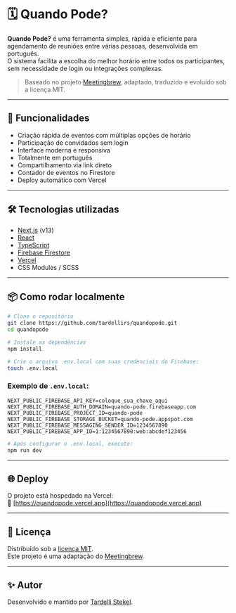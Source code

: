 # 🗓️ Quando Pode?

**Quando Pode?** é uma ferramenta simples, rápida e eficiente para agendamento de reuniões entre várias pessoas, desenvolvida em português.  
O sistema facilita a escolha do melhor horário entre todos os participantes, sem necessidade de login ou integrações complexas.

> Baseado no projeto [Meetingbrew](https://github.com/csaye/meetingbrew), adaptado, traduzido e evoluído sob a licença MIT.

---

## 🚀 Funcionalidades

- Criação rápida de eventos com múltiplas opções de horário
- Participação de convidados sem login
- Interface moderna e responsiva
- Totalmente em português
- Compartilhamento via link direto
- Contador de eventos no Firestore
- Deploy automático com Vercel

---

## 🛠️ Tecnologias utilizadas

- [Next.js](https://nextjs.org/) (v13)
- [React](https://react.dev/)
- [TypeScript](https://www.typescriptlang.org/)
- [Firebase Firestore](https://firebase.google.com/)
- [Vercel](https://vercel.com/)
- CSS Modules / SCSS

---

## 📦 Como rodar localmente

```bash
# Clone o repositório
git clone https://github.com/tardellirs/quandopode.git
cd quandopode

# Instale as dependências
npm install

# Crie o arquivo .env.local com suas credenciais do Firebase:
touch .env.local
```

### Exemplo de `.env.local`:

```env
NEXT_PUBLIC_FIREBASE_API_KEY=coloque_sua_chave_aqui
NEXT_PUBLIC_FIREBASE_AUTH_DOMAIN=quando-pode.firebaseapp.com
NEXT_PUBLIC_FIREBASE_PROJECT_ID=quando-pode
NEXT_PUBLIC_FIREBASE_STORAGE_BUCKET=quando-pode.appspot.com
NEXT_PUBLIC_FIREBASE_MESSAGING_SENDER_ID=1234567890
NEXT_PUBLIC_FIREBASE_APP_ID=1:1234567890:web:abcdef123456
```

```bash
# Após configurar o .env.local, execute:
npm run dev
```

---

## 🌐 Deploy

O projeto está hospedado na Vercel:  
🔗 [https://quandopode.vercel.app](https://quandopode.vercel.app)

---

## 📄 Licença

Distribuído sob a [licença MIT](LICENSE.txt).  
Este projeto é uma adaptação do [Meetingbrew](https://github.com/csaye/meetingbrew).

---

## ✨ Autor

Desenvolvido e mantido por [Tardelli Stekel](https://github.com/tardellirs).
